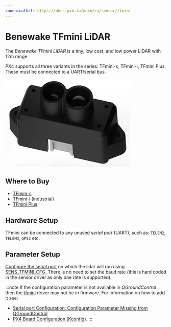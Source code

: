 ```yaml
---
canonicalUrl: https://docs.px4.io/main/ru/sensor/tfmini
---
```


# Benewake TFmini LiDAR

The _Benewake TFmini LiDAR_ is a tiny, low cost, and low power LIDAR with 12m range.

PX4 supports all three variants in the series: TFmini-s, TFmini-i, TFmini Plus. These must be connected to a UART/serial bus.

![TFmini LiDAR](../../assets/hardware/sensors/tfmini/tfmini_hero.jpg)

## Where to Buy

- [TFmini-s](https://en.benewake.com/TFminiS/index_proid_325.html)
- [TFmini-i](https://en.benewake.com/TFminii/index_proid_324.html) (industrial)
- [TFmini Plus](https://en.benewake.com/TFminiPlus/index_proid_323.html)

## Hardware Setup

TFmini can be connected to any unused _serial port_ (UART), such as: `TELEM2`, `TELEM3`, `GPS2` etc.

## Parameter Setup

[Configure the serial port](../peripherals/serial_configuration.md) on which the lidar will run using [SENS_TFMINI_CFG](../advanced_config/parameter_reference.md#SENS_TFMINI_CFG). There is no need to set the baud rate (this is hard coded in the sensor driver as only one rate is supported).

:::note
If the configuration parameter is not available in _QGroundControl_ then the [tfmini](../modules/modules_driver_distance_sensor.md#tfmini) driver may not be in firmware. For information on how to add it see:

- [Serial port Configuration: Configuration Parameter Missing from QGroundControl](../peripherals/serial_configuration.md#parameter_not_in_firmware)
- [PX4 Board Configuration (Kconfig)](../hardware/porting_guide_config.md#px4-menuconfig-setup).
:::

